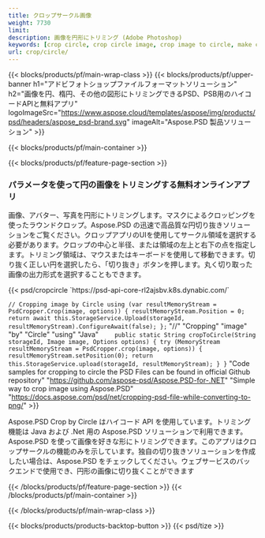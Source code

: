 ```yaml
---
title: クロップサークル画像
weight: 7730
limit: 
description: 画像を円形にトリミング (Adobe Photoshop)
keywords: [crop circle, crop circle image, crop image to circle, make circle photo]
url: crop/circle/
---
```

{{< blocks/products/pf/main-wrap-class >}}
{{< blocks/products/pf/upper-banner h1="アドビフォトショップファイルフォーマットソリューション" h2="画像を円、楕円、その他の図形にトリミングできるPSD、PSB用のハイコードAPIと無料アプリ" logoImageSrc="https://www.aspose.cloud/templates/aspose/img/products/psd/headers/aspose_psd-brand.svg" imageAlt="Aspose.PSD 製品ソリューション" >}}

{{< blocks/products/pf/main-container >}}

{{< blocks/products/pf/feature-page-section >}}
<h3 class="headingpdleft">パラメータを使って円の画像をトリミングする無料オンラインアプリ</h3>
<p>画像、アバター、写真を円形にトリミングします。マスクによるクロッピングを使ったラウンドクロップ。Aspose.PSD の迅速で高品質な円切り抜きソリューションをご覧ください。クロップアプリのUIを使用してサークル領域を選択する必要があります。クロップの中心と半径、または領域の左上と右下の点を指定します。トリミング領域は、マウスまたはキーボードを使用して移動できます。切り抜く正しい円を選択したら、「切り抜き」ボタンを押します。丸く切り取った画像の出力形式を選択することもできます。</p>
{{< psd/cropcircle `https://psd-api-core-rl2ajsbv.k8s.dynabic.com/` 

`// Cropping image by Circle
using (var resultMemoryStream = PsdCropper.Crop(image, options))
{
	resultMemoryStream.Position = 0;
	return await this.StorageService.Upload(storageId, resultMemoryStream).ConfigureAwait(false);
};` 
     "//" "Cropping" "image" "by" "Circle" "using" "Java" 
`    public static String cropToCircle(String storageId, Image image, Options options) {
        try (MemoryStream resultMemoryStream = PsdCropper.crop(image, options)) {
            resultMemoryStream.setPosition(0);
            return this.StorageService.upload(storageId, resultMemoryStream);
        }
    }` 
"Code samples for cropping to circle the PSD Files can be found in official Github repository"  "https://github.com/aspose-psd/Aspose.PSD-for-.NET" 
"Simple way to crop image using Aspose.PSD" "https://docs.aspose.com/psd/net/cropping-psd-file-while-converting-to-png/" >}}
<p>Aspose.PSD Crop by Circle はハイコード API を使用しています。トリミング機能は Java および .Net 用の Aspose.PSD ソリューションで利用できます。Aspose.PSD を使って画像を好きな形にトリミングできます。このアプリはクロップサークルの機能のみを示しています。独自の切り抜きソリューションを作成したい場合は、Aspose.PSD をチェックしてください。ウェブサービスのバックエンドで使用でき、円形の画像に切り抜くことができます</p>
<!--<ul>
<li><a href="psb">PSB Circle Crop</a></li>
<li><a href="ellipse">Ellipse crop App</a></li>
</ul>-->
{{< /blocks/products/pf/feature-page-section >}}
{{< /blocks/products/pf/main-container >}}


{{< /blocks/products/pf/main-wrap-class >}}

{{< blocks/products/products-backtop-button >}}
{{< psd/tize >}}
